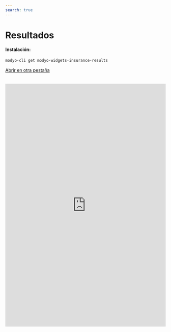 ```yaml
---
search: true
---
```


# Resultados <Badge text="Beta" type="warn"/>

#### Instalación:

```bash
modyo-cli get modyo-widgets-insurance-results
```

[Abrir en otra pestaña](https://widgets-es.modyo.com/seguros/resultados)

<iframe id="widgetFrame" src="https://widgets-es.modyo.com/seguros/resultados" width="100%" frameBorder="0"  style="min-height:762px;overflow:auto;margin-top:20px;"/>

| Funcionalidad | Descripción |
| ------------- | ----------- |

